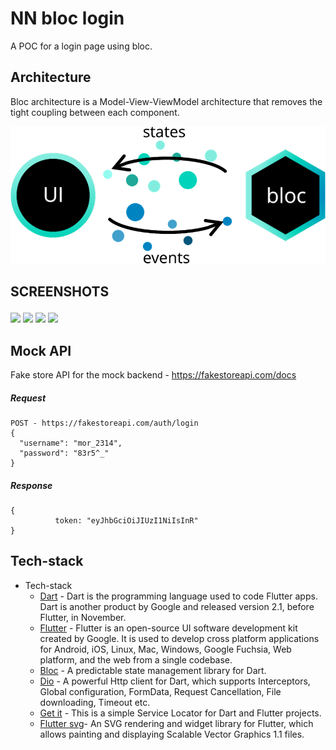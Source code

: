 

# NN bloc login  
A POC for a login page using bloc.
  
## Architecture 
Bloc architecture is a Model-View-ViewModel architecture that removes the tight coupling between each component.  
  
![Bloc](https://raw.githubusercontent.com/felangel/bloc/master/docs/assets/bloc_architecture.png)  
  
  
## SCREENSHOTS <p float="left">    
<p>
   <img src="https://user-images.githubusercontent.com/14147462/152492958-7f2b1066-affe-441a-b90a-9a5892597b8d.png" width="200" /> 
  <img src="https://user-images.githubusercontent.com/14147462/152492940-689cc6e7-3ffe-4a19-96cd-b5ab0dfa531d.png" width="200" />    
  <img src="https://user-images.githubusercontent.com/14147462/152492944-65b33966-9fc2-4cd3-b19e-badb96b89611.png" width="200" />    
  <img src="https://user-images.githubusercontent.com/14147462/152492950-e793b963-87d7-420b-afc6-bfc4ed98e663.png" width="200" /> 
</p>    
  
  ## Mock API
  Fake store API for the mock backend - https://fakestoreapi.com/docs
  
  ##### Request
  ```
  POST - https://fakestoreapi.com/auth/login
{
	"username": "mor_2314",
	"password": "83r5^_"
}
```
   
 ##### Response
  ```
{
            token: "eyJhbGciOiJIUzI1NiIsInR"
 }
```
 
  
## Tech-stack  
  
* Tech-stack  
  * [Dart](https://dart.dev/) - Dart is the programming language used to code Flutter apps. Dart is another product by Google and released version 2.1, before Flutter, in November. 
  * [Flutter](https://flutter.dev/) - Flutter is an open-source UI software development kit created by Google. It is used to develop cross platform applications for Android, iOS, Linux, Mac, Windows, Google Fuchsia, Web platform, and the web from a single codebase. 
  * [Bloc](https://bloclibrary.dev/#/) - A predictable state management library for Dart.
  * [Dio](https://pub.dev/packages/dio) - A powerful Http client for Dart, which supports Interceptors, Global configuration, FormData, Request Cancellation, File downloading, Timeout etc.
  * [Get it](https://pub.dev/packages/get_it) - This is a simple Service Locator for Dart and Flutter projects.
  * [Flutter svg](https://pub.dev/packages/flutter_svg)- An SVG rendering and widget library for Flutter, which allows painting and displaying Scalable Vector Graphics 1.1 files.
